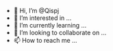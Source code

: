 - 👋 Hi, I’m @Qispj
- 👀 I’m interested in ...
- 🌱 I’m currently learning ...
- 💞️ I’m looking to collaborate on ...
- 📫 How to reach me ...

<!---
Qispj/Qispj is a ✨ special ✨ repository because its `README.md` (this file) appears on your GitHub profile.
You can click the Preview link to take a look at your changes.
--->
